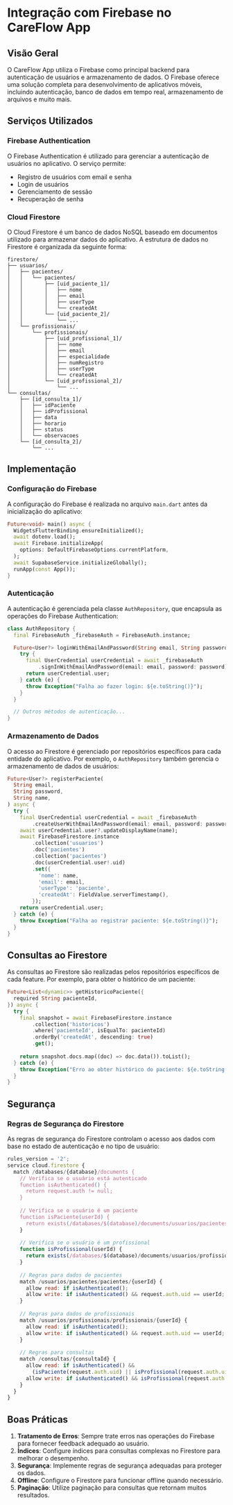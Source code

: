 # Integração com Firebase no CareFlow App

## Visão Geral

O CareFlow App utiliza o Firebase como principal backend para autenticação de usuários e armazenamento de dados. O Firebase oferece uma solução completa para desenvolvimento de aplicativos móveis, incluindo autenticação, banco de dados em tempo real, armazenamento de arquivos e muito mais.

## Serviços Utilizados

### Firebase Authentication

O Firebase Authentication é utilizado para gerenciar a autenticação de usuários no aplicativo. O serviço permite:

- Registro de usuários com email e senha
- Login de usuários
- Gerenciamento de sessão
- Recuperação de senha

### Cloud Firestore

O Cloud Firestore é um banco de dados NoSQL baseado em documentos utilizado para armazenar dados do aplicativo. A estrutura de dados no Firestore é organizada da seguinte forma:

```
firestore/
├── usuarios/
│   ├── pacientes/
│   │   └── pacientes/
│   │       ├── [uid_paciente_1]/
│   │       │   ├── nome
│   │       │   ├── email
│   │       │   ├── userType
│   │       │   └── createdAt
│   │       └── [uid_paciente_2]/
│   │           └── ...
│   └── profissionais/
│       └── profissionais/
│           ├── [uid_profissional_1]/
│           │   ├── nome
│           │   ├── email
│           │   ├── especialidade
│           │   ├── numRegistro
│           │   ├── userType
│           │   └── createdAt
│           └── [uid_profissional_2]/
│               └── ...
└── consultas/
    ├── [id_consulta_1]/
    │   ├── idPaciente
    │   ├── idProfissional
    │   ├── data
    │   ├── horario
    │   ├── status
    │   └── observacoes
    └── [id_consulta_2]/
        └── ...
```

## Implementação

### Configuração do Firebase

A configuração do Firebase é realizada no arquivo `main.dart` antes da inicialização do aplicativo:

```dart
Future<void> main() async {
  WidgetsFlutterBinding.ensureInitialized();
  await dotenv.load();
  await Firebase.initializeApp(
    options: DefaultFirebaseOptions.currentPlatform,
  );
  await SupabaseService.initializeGlobally();
  runApp(const App());
}
```

### Autenticação

A autenticação é gerenciada pela classe `AuthRepository`, que encapsula as operações do Firebase Authentication:

```dart
class AuthRepository {
  final FirebaseAuth _firebaseAuth = FirebaseAuth.instance;

  Future<User?> loginWithEmailAndPassword(String email, String password) async {
    try {
      final UserCredential userCredential = await _firebaseAuth
          .signInWithEmailAndPassword(email: email, password: password);
      return userCredential.user;
    } catch (e) {
      throw Exception("Falha ao fazer login: ${e.toString()}");
    }
  }

  // Outros métodos de autenticação...
}
```

### Armazenamento de Dados

O acesso ao Firestore é gerenciado por repositórios específicos para cada entidade do aplicativo. Por exemplo, o `AuthRepository` também gerencia o armazenamento de dados de usuários:

```dart
Future<User?> registerPaciente(
  String email,
  String password,
  String name,
) async {
  try {
    final UserCredential userCredential = await _firebaseAuth
        .createUserWithEmailAndPassword(email: email, password: password);
    await userCredential.user?.updateDisplayName(name);
    await FirebaseFirestore.instance
        .collection('usuarios')
        .doc('pacientes')
        .collection('pacientes')
        .doc(userCredential.user!.uid)
        .set({
          'nome': name,
          'email': email,
          'userType': 'paciente',
          'createdAt': FieldValue.serverTimestamp(),
        });
    return userCredential.user;
  } catch (e) {
    throw Exception("Falha ao registrar paciente: ${e.toString()}");
  }
}
```

## Consultas ao Firestore

As consultas ao Firestore são realizadas pelos repositórios específicos de cada feature. Por exemplo, para obter o histórico de um paciente:

```dart
Future<List<dynamic>> getHistoricoPaciente({
  required String pacienteId,
}) async {
  try {
    final snapshot = await FirebaseFirestore.instance
        .collection('historicos')
        .where('pacienteId', isEqualTo: pacienteId)
        .orderBy('createdAt', descending: true)
        .get();
    
    return snapshot.docs.map((doc) => doc.data()).toList();
  } catch (e) {
    throw Exception("Erro ao obter histórico do paciente: ${e.toString()}");
  }
}
```

## Segurança

### Regras de Segurança do Firestore

As regras de segurança do Firestore controlam o acesso aos dados com base no estado de autenticação e no tipo de usuário:

```javascript
rules_version = '2';
service cloud.firestore {
  match /databases/{database}/documents {
    // Verifica se o usuário está autenticado
    function isAuthenticated() {
      return request.auth != null;
    }
    
    // Verifica se o usuário é um paciente
    function isPaciente(userId) {
      return exists(/databases/$(database)/documents/usuarios/pacientes/pacientes/$(userId));
    }
    
    // Verifica se o usuário é um profissional
    function isProfissional(userId) {
      return exists(/databases/$(database)/documents/usuarios/profissionais/profissionais/$(userId));
    }
    
    // Regras para dados de pacientes
    match /usuarios/pacientes/pacientes/{userId} {
      allow read: if isAuthenticated();
      allow write: if isAuthenticated() && request.auth.uid == userId;
    }
    
    // Regras para dados de profissionais
    match /usuarios/profissionais/profissionais/{userId} {
      allow read: if isAuthenticated();
      allow write: if isAuthenticated() && request.auth.uid == userId;
    }
    
    // Regras para consultas
    match /consultas/{consultaId} {
      allow read: if isAuthenticated() && 
        (isPaciente(request.auth.uid) || isProfissional(request.auth.uid));
      allow write: if isAuthenticated() && isProfissional(request.auth.uid);
    }
  }
}
```

## Boas Práticas

1. **Tratamento de Erros**: Sempre trate erros nas operações do Firebase para fornecer feedback adequado ao usuário.
2. **Índices**: Configure índices para consultas complexas no Firestore para melhorar o desempenho.
3. **Segurança**: Implemente regras de segurança adequadas para proteger os dados.
4. **Offline**: Configure o Firestore para funcionar offline quando necessário.
5. **Paginação**: Utilize paginação para consultas que retornam muitos resultados.
